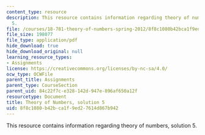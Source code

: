 ```yaml
---
content_type: resource
description: This resource contains information regarding theory of numbers, solution
  5.
file: /courses/18-781-theory-of-numbers-spring-2012/8f8c1080b42bca1f9ed27614d867b942_MIT18_781S12_pset5sol.pdf
file_size: 198077
file_type: application/pdf
hide_download: true
hide_download_original: null
learning_resource_types:
- Assignments
license: https://creativecommons.org/licenses/by-nc-sa/4.0/
ocw_type: OCWFile
parent_title: Assignments
parent_type: CourseSection
parent_uid: 84c22f7c-e328-142d-947e-896af650a12f
resourcetype: Document
title: Theory of Numbers, solution 5
uid: 8f8c1080-b42b-ca1f-9ed2-7614d867b942
---
```

This resource contains information regarding theory of numbers, solution 5.